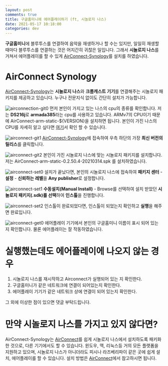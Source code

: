 ```yaml
---
layout: post
comments: true
title: 구글홈미니에 에어플레이하기 (ft, 시놀로지 나스)
date: 2021-05-17 10:18:00
categories: dev
---
```


**구글홈미니**에 블루투스를 연결하여 음악을 재생하거나 할 수는 있지만, 일일히 재생할 때마다 블루투스를 연결하는 것은 어지간히 귀찮은 일입니다. 그래서 **시놀로지 나스**를 거쳐서 에어플레이를 할 수 있게  [AirConnect-Synology](https://github.com/eizedev/AirConnect-Synology)를 설치를 하였습니다.

# AirConnect Synology

[AirConnect-Synology](https://github.com/eizedev/AirConnect-Synology)는 **시놀로지 나스**와 **크롬캐스트 기기**를 연결해주는 시놀로지 패키지를 제공하고 있습니다. 누구나 전문지식 없이도 간단히 설치가 가능합니다. 

![airconnection-git0](http://localhost/content/images/2021/05/airconnection-git0.png)
먼저 본인이 가지고 있는 나스의 cpu의 종류를 확인합니다. 저는 **DS216j**로 **armada385**라는 cpu를 사용하고 있습니다. ARMv7의 CPU이기 때문에 AirConnect-arm-static-${VERSION}을 설치하면 됩니다. 본인이 가진 나스의 CPU를 자세히 알고 싶다면 [여기](https://www.synology.com/en-global/knowledgebase/DSM/tutorial/Compatibility_Peripherals/What_kind_of_CPU_does_my_NAS_have)서 확인 할 수 있습니다.

![airconnect-git1](http://localhost/content/images/2021/05/airconnect-git1.png)
[AirConnect-Synology](https://github.com/eizedev/AirConnect-Synology)에 접속하여 우측 하단의 가장 **최신 버전의 릴리스**를 클릭합니다. 

![airconnect-git2](http://localhost/content/images/2021/05/airconnect-git2.png)
본인이 가진 시놀로지 나스에 맞는 시놀로지 패키지를 설치합니다. 저는 AirConnect-arm-static-0.2.50.4-20210314.spk 를 설치하였습니다.

![airconnect-set0](http://localhost/content/images/2021/05/airconnect-set0.png)
설치가 끝났다면, 본인의 시놀로지 나스에 접속하여 **패키지 센터** - **설정** - **신뢰하는 레벨**을 **Any publisher**로 설정합니다.

![airconnect-set1](http://localhost/content/images/2021/05/airconnect-set1.png)
**수동설치(Manual Install)** - Browse를 선택하여 설치 받았던 **시놀로지 패키지(.sdk)를 선택**하여 **인스톨**을 진행합니다.

![airconnect-set2](http://localhost/content/images/2021/05/airconnect-set2.png)
인스톨이 완료되었다면, 인스톨이 되었는지 확인하고 **실행**을 해주면 완료입니다.

![airconnect-get0](http://localhost/content/images/2021/05/airconnect-get0.png)
에어플레이 기기에서 본인의 구글홈미니 이름이 표시 되어 있는 지 확인합니다. 물론 에어플레이는 잘 작동하였습니다.

# 실행했는데도 에어플레이에 나오지 않는 경우

1. 시놀로지 나스를 재시작하고 Airconnect가 실행되어 있는 지 확인한다.
2. 구글홈미니가 같은 네트워크에 연결이 되어있는지 확인한다.
3. 에어플레이 기기가 같은 네트워크 상에 연결이 되어 있는지 확인한다.

그 외에 이상한 점이 있으면 댓글 부탁드립니다.

# 만약 시놀로지 나스를 가지고 있지 않다면?

AirConnect-Synology는 [AirConnect](https://github.com/philippe44/AirConnect)를 쉽게 시놀로지 나스에서 설치하도록 패키화한 것으로, 다른 기기에서도 할 수 있습니다. 윈도우, 맥, 리눅스등 거의 모든 플랫폼을 지원하고 있으며, 시놀로지 나스가 아니더라도 피시나 라즈베리파이 같은 곳에 쉽게 설치, 에어플레이를 할 수 있습니다. 설치 방법은 [AirConnect](https://github.com/philippe44/AirConnect)에서 참고하시면 됩니다.